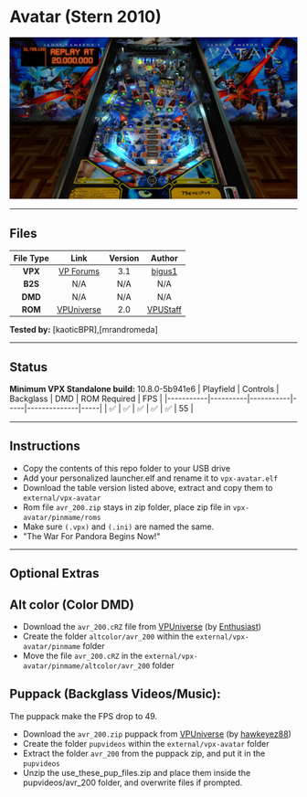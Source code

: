 # Avatar (Stern 2010)

![Table Preview](../../images/vpx-avatar.webp)

---

## Files
| File Type | Link | Version | Author |
|:---------:|:----:|:-------:|:------:|
| **VPX** | [VP Forums](https://www.vpforums.org/index.php?app=downloads&showfile=14294) | 3.1 | [bigus1](https://www.vpforums.org/index.php?s=dbae17e67cbc2653be1a326c8134f0e7&showuser=107629) |
| **B2S** | N/A | N/A | N/A |
| **DMD** | N/A | N/A | N/A |
| **ROM** | [VPUniverse](http://vpuniverse.com/forums/files/file/3441-avr_200zip/) | 2.0 | [VPUStaff](https://vpuniverse.com/profile/50-vpustaff/) |

**Tested by:** [kaoticBPR],[mrandromeda]

---

## Status 
**Minimum VPX Standalone build:** 10.8.0-5b941e6
| Playfield | Controls | Backglass | DMD | ROM Required | FPS | 
|-----------|----------|-----------|-----|--------------|-----|
| :white_check_mark: | :white_check_mark: | :white_check_mark: | :white_check_mark: | :white_check_mark: | 55 |

---

## Instructions
- Copy the contents of this repo folder to your USB drive
- Add your personalized launcher.elf and rename it to `vpx-avatar.elf`
- Download the table version listed above, extract and copy them to `external/vpx-avatar`
- Rom file `avr_200.zip` stays in zip folder, place zip file in `vpx-avatar/pinmame/roms`
- Make sure `(.vpx)` and `(.ini)` are named the same.
- "The War For Pandora Begins Now!"

---

## Optional Extras

## Alt color (Color DMD)

- Download the `avr_200.cRZ` file from [VPUniverse](https://vpuniverse.com/files/file/24415-avatar-stern-2010-serum-colorization/) (by [Enthusiast](https://vpuniverse.com/profile/62357-enthusiast/))
- Create the folder `altcolor/avr_200` within the `external/vpx-avatar/pinmame` folder
- Move the file `avr_200.cRZ` in the `external/vpx-avatar/pinmame/altcolor/avr_200` folder

## Puppack (Backglass Videos/Music):

The puppack make the FPS drop to 49.

- Download the `avr_200.zip` puppack from [VPUniverse](https://vpuniverse.com/files/file/8717-avatar-puppack/) (by [hawkeyez88](https://vpuniverse.com/profile/11315-hawkeyez88/))
- Create the folder `pupvideos` within the `external/vpx-avatar` folder
- Extract the folder `avr_200` from the puppack zip, and put it in the `pupvideos`
- Unzip the use_these_pup_files.zip and place them inside the pupvideos/avr_200 folder, and overwrite files if prompted. 
